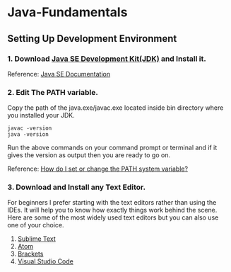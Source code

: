 # Java-Fundamentals
## Setting Up Development Environment
### 1. Download [Java SE Development Kit(JDK)](https://www.oracle.com/technetwork/java/javase/downloads/jdk8-downloads-2133151.html) and Install it.
  Reference:
  [Java SE Documentation](https://www.oracle.com/technetwork/java/javase/jdk-8-readme-2095712.html)
### 2. Edit The PATH variable.
  Copy the path of the java.exe/javac.exe located inside bin directory where you installed your JDK.
  ```
  javac -version
  java -version
  ```
  Run the above commands on your command prompt or terminal and if it gives the version as output then you are ready to go on.
  
  Reference:
  [How do I set or change the PATH system variable?](https://www.java.com/en/download/help/path.xml)
  
  
### 3. Download and Install any Text Editor.
For beginners I prefer starting with the text editors rather than using the IDEs. It will help you to know how exactly things work behind the scene. Here are some of the most widely used text editors but you can also use one of your choice.
1. [Sublime Text](https://www.sublimetext.com/)
2. [Atom](https://atom.io/)
3. [Brackets](http://brackets.io/)
4. [Visual Studio Code](https://code.visualstudio.com/)

